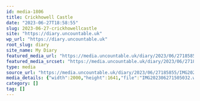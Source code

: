 ```yaml
---
id: media-1806
title: Crickhowell Castle
date: "2023-06-27T18:58:55"
slug: 2023-06-27-crickhowellcastle
site: "https://diary.uncountable.uk"
wp_url: "https://diary.uncountable.uk"
root_slug: diary
site_name: My Diary
featured_media_url: "https://media.uncountable.uk/diary/2023/06/27185855/IMG202306271505032.webp"
featured_media_srcset: "https://media.uncountable.uk/diary/2023/06/27185855/IMG202306271505032-300x246.webp 300w, https://media.uncountable.uk/diary/2023/06/27185855/IMG202306271505032-1024x840.webp 1024w, https://media.uncountable.uk/diary/2023/06/27185855/IMG202306271505032-150x150.webp 150w, https://media.uncountable.uk/diary/2023/06/27185855/IMG202306271505032-640x525.webp 640w, https://media.uncountable.uk/diary/2023/06/27185855/IMG202306271505032.webp 2000w"
type: media
source_url: "https://media.uncountable.uk/diary/2023/06/27185855/IMG202306271505032.webp"
media_details: {"width":2000,"height":1641,"file":"IMG202306271505032.webp","filesize":198886,"sizes":{"medium":{"file":"IMG202306271505032-300x246.webp","width":300,"height":246,"filesize":15490,"mime_type":"image/webp","source_url":"https://media.uncountable.uk/diary/2023/06/27185855/IMG202306271505032-300x246.webp"},"large":{"file":"IMG202306271505032-1024x840.webp","width":1024,"height":840,"filesize":161804,"mime_type":"image/webp","source_url":"https://media.uncountable.uk/diary/2023/06/27185855/IMG202306271505032-1024x840.webp"},"thumbnail":{"file":"IMG202306271505032-150x150.webp","width":150,"height":150,"filesize":5218,"mime_type":"image/webp","source_url":"https://media.uncountable.uk/diary/2023/06/27185855/IMG202306271505032-150x150.webp"},"mobwidth":{"file":"IMG202306271505032-640x525.webp","width":640,"height":525,"filesize":67194,"mime_type":"image/webp","source_url":"https://media.uncountable.uk/diary/2023/06/27185855/IMG202306271505032-640x525.webp"},"full":{"file":"IMG202306271505032.webp","width":2000,"height":1641,"mime_type":"image/webp","source_url":"https://media.uncountable.uk/diary/2023/06/27185855/IMG202306271505032.webp"}},"image_meta":{"aperture":"0","credit":"","camera":"","caption":"","created_timestamp":"0","copyright":"","focal_length":"0","iso":"0","shutter_speed":"0","title":"","orientation":"0","keywords":[]}}
category: []
tag: []
---
```


